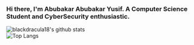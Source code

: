 ### Hi there, I'm Abubakar Abubakar Yusif. A Computer Science Student and CyberSecurity enthusiastic.

![blackdracula18's github stats](https://github-readme-stats.vercel.app/api?username=blackdracula18&count_private=true&show_icons=true&&theme=dracula&include_all_commits=true)   
![Top Langs](https://github-readme-stats.vercel.app/api/top-langs/?username=blackdracula18&layout=compact&theme=dracula)
